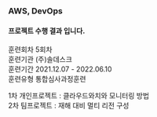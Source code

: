 ### AWS, DevOps

#### 프로젝트 수행 결과 입니다.
훈련회차 5회차\
훈련기관 (주)솔데스크\
훈련기간 2021.12.07 - 2022.06.10\
훈련유형 통합심사과정훈련

1차 개인프로젝트 : 클라우드와치와 모니터링 방법\
2차 팀프로젝트 : 재해 대비 멀티 리전 구성


